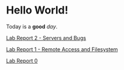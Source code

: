 # Hello World!
Today is a **good** _day_. 

[Lab Report 2 - Servers and Bugs](https://alien-invader.github.io/cse15l-lab-reports/lab-report-3-week-3.html)

[Lab Report 1 - Remote Access and Filesystem](https://alien-invader.github.io/cse15l-lab-reports/lab-report-2-week-1.html)

[Lab Report 0](https://alien-invader.github.io/cse15l-lab-reports/lab-report-1-week-0.html)